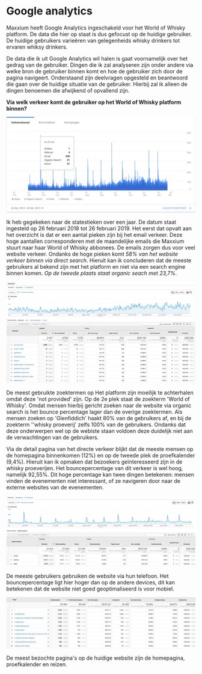 # Google analytics

Maxxium heeft Google Analytics ingeschakeld voor het World of Whisky platform. De data die hier op staat is dus gefocust op de huidige gebruiker. De huidige gebruikers varieëren van gelegenheids whisky drinkers tot ervaren whiksy drinkers. 

De data die ik uit Google Analytics wil halen is gaat voornamelijk over het gedrag van de gebruiker. Dingen die ik zal analyseren zijn onder andere via welke bron de gebruiker binnen komt en hoe de gebruiker zich door de pagina navigeert. Onderstaand zijn deelvragen opgesteld en beantwoord die gaan over de huidige situatie van de gebruiker. Hierbij zal ik alleen de dingen benoemen die afwijkend of opvallend zijn.

**Via welk verkeer komt de gebruiker op het World of Whisky platform binnen?**

![Verkeerskanaal World of Whisky per jaar.](../../.gitbook/assets/schermafbeelding-2019-02-27-om-14.58.54.png)

Ik heb gegekeken naar de statestieken over een jaar. De datum staat ingesteld op 26 februari 2018 tot 26 februari 2019. Het eerst dat opvalt aan het overzicht is dat er een aantal pieken zijn bij het email verkeer. Deze hoge aantallen corresponderen met de maandelijke emails die Maxxium stuurt naar haar World of Whisky abbonees. De emails zorgen dus voor veel website verkeer. Ondanks de hoge pieken komt _58% van het website verkeer binnen via direct search._ Hieruit kan ik concluderen dat de meeste gebruikers al bekend zijn met het platform en niet via een search engine binnen komen. _Op de tweede plaats staat organic seach met 23,7%._

![Gebruikte zoektermen organic search.](../../.gitbook/assets/schermafbeelding-2019-02-27-om-15.15.31.png)

De meest gebruikte zoektermen op Het platform zijn moeilijk te achterhalen omdat deze 'not provided' zijn. Op de 2e plek staat de zoekterm 'World of Whisky'. Omdat mensen hierbij gericht zoeken naar de website via organic search is het bounce percentage lager dan de overige zoektermen. Als mensen zoeken op 'Glenfiddich' haakt 80% van de gebruikers af, en bij de zoekterm ''whisky proeverij' zelfs 100% van de gebruikers. Ondanks dat deze onderwerpen wel op de webiste staan voldoen deze duidelijk niet aan de verwachtingen van de gebruikers.

Via de detail pagina van het directe verkeer blijkt dat de meeste mensen op de homepagina binnenkomen \(12%\) en op de tweede plek de proefkalender \(9,4%\). Hieruit kan ik opmaken dat bezoekers geïnteresseerd zijn in de whisky proeverijen. Het bouncepercentage van dit verkeer is wel hoog, namelijk 92,55%. Dit hoge percentage kan twee dingen betekenen: mensen vinden de evenementen niet interessant, of ze navigeren door naar de externe websites van de evenementen. 

![Devices van gebruikers](../../.gitbook/assets/schermafbeelding-2019-03-06-om-15.10.38.png)

De meeste gebruikers gebruiken de website via hun telefoon. Het bouncepercentage ligt hier hoger dan op de andere devices, dit kan betekenen dat de website niet goed geoptimaliseerd is voor mobiel. 

![Meest bezochte pagina&apos;s](../../.gitbook/assets/schermafbeelding-2019-03-06-om-15.21.29.png)

De meest bezochte pagina's op de huidige website zijn de homepagina, proefkalender en reizen. 





